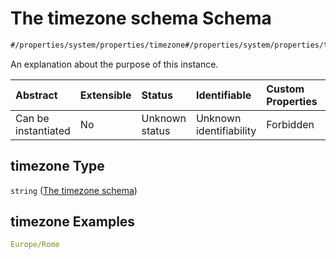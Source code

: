 # The timezone schema Schema

```txt
#/properties/system/properties/timezone#/properties/system/properties/timezone
```

An explanation about the purpose of this instance.

| Abstract            | Extensible | Status         | Identifiable            | Custom Properties | Additional Properties | Access Restrictions | Defined In                                                                                |
| :------------------ | :--------- | :------------- | :---------------------- | :---------------- | :-------------------- | :------------------ | :---------------------------------------------------------------------------------------- |
| Can be instantiated | No         | Unknown status | Unknown identifiability | Forbidden         | Allowed               | none                | [configuration.schema.json*](../schemas/configuration.schema.json "open original schema") |

## timezone Type

`string` ([The timezone schema](configuration-properties-the-system-schema-properties-the-timezone-schema.md))

## timezone Examples

```yaml
Europe/Rome

```
